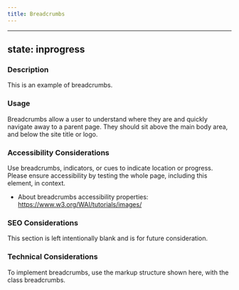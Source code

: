 ```yaml
---
title: Breadcrumbs
---
```


---
state: inprogress
---

### Description
This is an example of breadcrumbs.

### Usage
Breadcrumbs allow a user to understand where they are and quickly navigate away to a parent page. They should sit above the main body area, and below the site title or logo.

### Accessibility Considerations
Use breadcrumbs, indicators, or cues to indicate location or progress. Please ensure accessibility by testing the whole page, including this element, in context.

* About breadcrumbs accessibility properties: https://www.w3.org/WAI/tutorials/images/

### SEO Considerations
This section is left intentionally blank and is for future consideration.

### Technical Considerations
To implement breadcrumbs, use the markup structure shown here, with the class breadcrumbs.

